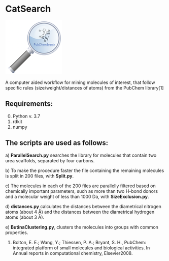 # CatSearch

![alt text](cat.png)

A computer aided workflow for mining molecules of interest, that follow specific rules (size/weight/distances of atoms) from the PubChem library[1]

## Requirements:

0. Python v. 3.7
1. rdkit
2. numpy

## The scripts are used as follows:

a) **ParallelSearch.py** searches the library for molecules that contain two urea scaffolds, separated by four carbons.

b) To make the procedure faster the file containing the remaining molecules is split in 200 files, with **Split.py**.

c) The molecules in each of the 200 files are parallelly filtered based on chemically important parameters, such as more than two H-bond donors and a molecular weight of less than 1000 Da, with **SizeExclusion.py**.

d) **distances.py** calculates the distances between the diametrical nitrogen atoms (about 4 Å) and the distances between the diametrical hydrogen atoms (about 3 Å).

e) **ButinaClustering.py**, clusters the molecules into groups with common properties.







1.	Bolton, E. E.; Wang, Y.; Thiessen, P. A.; Bryant, S. H., PubChem: integrated platform of small molecules and biological activities. In Annual reports in computational chemistry, Elsevier2008.

